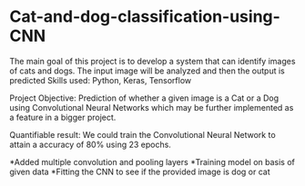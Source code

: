 # Cat-and-dog-classification-using-CNN
The main goal of this project is to develop a system that can identify images of cats and dogs. The input image will be analyzed and then the output is predicted
Skills used: Python, Keras, Tensorflow

Project Objective: Prediction of whether a given image is a Cat or a Dog using Convolutional Neural Networks which may be further implemented as a feature in a bigger project.

Quantifiable result: We could train the Convolutional Neural Network to attain a accuracy of 80% using 23 epochs.

  *Added multiple convolution and pooling layers
  *Training model on basis of given data
  *Fitting the CNN to see if the provided image is dog or cat
